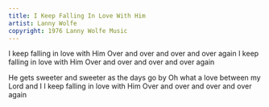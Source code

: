 ```yaml
---
title: I Keep Falling In Love With Him
artist: Lanny Wolfe
copyright: 1976 Lanny Wolfe Music
---
```


I keep falling in love with Him
Over and over and over and over again
I keep falling in love with Him
Over and over and over and over again

He gets sweeter and sweeter as the days go by
Oh what a love between my Lord and I
I keep falling in love with Him
Over and over and over and over again

